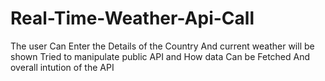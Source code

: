 # Real-Time-Weather-Api-Call
The user Can Enter the Details of the Country And current weather will be shown
Tried to manipulate public API and How data Can be Fetched And overall intution of the API
